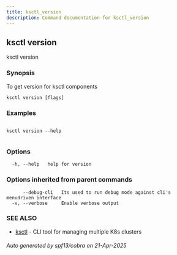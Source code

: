 ```yaml
---
title: ksctl_version
description: Command documentation for ksctl_version
---
```


## ksctl version

ksctl version

### Synopsis

To get version for ksctl components

```
ksctl version [flags]
```

### Examples

```

ksctl version --help
		
```

### Options

```
  -h, --help   help for version
```

### Options inherited from parent commands

```
      --debug-cli   Its used to run debug mode against cli's menudriven interface
  -v, --verbose     Enable verbose output
```

### SEE ALSO

* [ksctl](ksctl.md)	 - CLI tool for managing multiple K8s clusters

###### Auto generated by spf13/cobra on 21-Apr-2025
